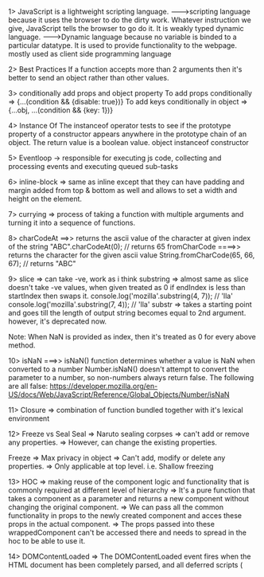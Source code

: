 1>
JavaScript is a lightweight scripting language.
--->scripting language because it uses the browser to do the dirty work.
Whatever instruction we give, JavaScript tells the browser to go do it.
It is weakly typed dynamic language.
--->Dynamic language because no variable is binded to a particular datatype.
It is used to provide functionality to the webpage.
mostly used as client side programming language

2> Best Practices
If a function accepts more than 2 arguments then it's better to send an object rather than other values.

3> conditionally add props and object property
To add props conditionally => {...(condition && {disable: true})}
To add keys conditionally in object => {...obj, ...(condition && {key: 1})}

4>
Instance Of
The instanceof operator tests to see if the prototype property of a constructor appears anywhere in the prototype chain of an object. The return value is a boolean value.
object instanceof constructor

5>
Eventloop -> responsible for executing js code, collecting and processing events and executing queued sub-tasks

6>
inline-block => same as inline except that they can have padding and margin added from top & bottom as well and allows to set a width and height on the element.

7>
currying => process of taking a function with multiple arguments and turning it into a sequence of functions.

8>
charCodeAt ==>> returns the ascii value of the character at given index of the string
"ABC".charCodeAt(0); // returns 65
fromCharCode ====>> returns the character for the given ascii value
String.fromCharCode(65, 66, 67); // returns "ABC"

9>
slice => can take -ve, work as i think
substring => almost same as slice
doesn't take -ve values, when given treated as 0
if endIndex is less than startIndex then swaps it.
console.log('mozilla'.substring(4, 7)); // 'lla'
console.log('mozilla'.substring(7, 4)); // 'lla'
substr => takes a starting point and goes till the length of output string becomes equal to 2nd argument.
however, it's deprecated now.

Note: When NaN is provided as index, then it's treated as 0 for every above method.

10>
isNaN ===>> isNaN() function determines whether a value is NaN when converted to a number
Number.isNaN() doesn't attempt to convert the parameter to a number, so non-numbers always return false. The following are all false:
https://developer.mozilla.org/en-US/docs/Web/JavaScript/Reference/Global_Objects/Number/isNaN

11>
Closure => combination of function bundled together with it's lexical environment

12>
Freeze vs Seal
Seal => Naruto sealing corpses
=> can't add or remove any properties.
=> However, can change the existing properties.

Freeze => Max privacy in object
=> Can't add, modify or delete any properties.
=> Only applicable at top level. i.e. Shallow freezing

13>
HOC => making reuse of the component logic and functionality that is commonly required at different level of hierarchy
=> It's a pure function that takes a component as a parameter and returns a new component without changing the original component.
=> We can pass all the common functionality in props to the newly created component and acces these props in the actual component.
=> The props passed into these wrappedComponent can't be accessed there and needs to spread in the hoc to be able to use it.

14>
DOMContentLoaded => The DOMContentLoaded event fires when the HTML document has been completely parsed, and all deferred scripts (<script defer src="…"> and <script type="module">) have downloaded and executed. It doesn't wait for other things like images, subframes, and async scripts to finish loading.
componentDidMount is triggered as soon as the instance of the componenet is created. Wheras, DOMContentLoaded is fired once only in entire webPage life.

16> Exponential operator
the unique exponentiation operator has right-associativity, whereas other arithmetic operators have left-associativity.
const a = 4 ** 3 ** 2; // Same as 4 ** (3 ** 2); evaluates to 262144

17>
code splitting: ->
Code-Splitting is a feature supported by bundlers like Webpack, Rollup and Browserify (via factor-bundle) which can create multiple bundles that can be dynamically loaded at runtime.
Code-splitting your app can help you “lazy-load” just the things that are currently needed by the user, which can dramatically improve the performance of your app
The React.lazy function lets you render a dynamic import as a regular component.
const OtherComponent = React.lazy(() => import('./OtherComponent'));

18>
Error Boundary
Webpack -> module bundler

19>
Arrow functions cannot be used as constructors and will throw an error when used with new. Because they have a lexical this, and do not have a prototype property, so it would not make much sense.

20>
[null].toString() => ''
[undefined].toString() => ''
[] => in number is equivalent to 0

21> Destructuring
const error = { message: 'rohit' }
const { config:
{ headers: { Authorization, ...exceptAuthorization } = {}, ...exceptHeaders } = {}, ...rest
} = error ?? {};

22>
Object.is() determines if two values have the same value or not. It works similar to the === operator but there are a few weird cases:
NaN is not equal to itself as well. To compare NaN, use Object.is() => It is similar to === except for this case
Object.is(NaN, NaN); // -> true
NaN === NaN; // -> false

Object.is(-0, 0); // -> false
-0 === 0; // -> true

Object.is(NaN, 0 / 0); // -> true
NaN === 0 / 0; // -> false

23>
Precedence operators:
1> ()
2> ?.
3> postfix ...++
...--
4> unary operator & prefix: ! ~ + - ++... --...
5> \*_ (right to left)
6> _ / %
7> + -
8> << >>
9> < > <= >=
10> == != === !==
11> |
12> &
13> ^
14> &&
15> ||
16> ??
17> =

24>
typeof 4+5 => 'number5

25>
Logger middleware in Redux
const logger = store => next => action => {
console.group(action.type)
console.info('dispatching', action)
console.log('next state', store.getState())
console.groupEnd()
return next(action)
}

26>
const crashReporter = store => next => action => {
try {
return next(action)
} catch (err) {
console.error('Caught an exception!', err)
Raven.captureException(err, {
extra: {
action,
state: store.getState()
}
})
throw err
}
}

27>
const thunkMiddleware =
({ dispatch, getState }) =>
next =>
action => {
// If the "action" is actually a function instead...
if (typeof action === 'function') {
// then call the function and pass `dispatch` and `getState` as arguments
return action(dispatch, getState)
}

    // Otherwise, it's a normal action - send it onwards
    return next(action)

}

// always return next(action) in middleware function

28>
Semicolon: =>>
Normally not putting ; after a line works. However if we have anything starting with square bracket e.g [....], (...)
in the new line without ending the previous line with semicolon ; then it's not taken as new line

alert("Hi");
[1,2].forEach(alert);  
 This works fine and we get alert of Hi, 1, 2

However,
alert("Hi")
[1,2].forEach(alert)  
 This doesn't work and we get alert of Hi, then error.
It's similar to alert("Hi")[1,2].forEach(alert)

29>
Number range => (2^53 - 1) in total 16 digit

30> Swap
to swap two numbers: [a,b] = [b,a]

31> Assignment operator
Assignment = returns a value ===>>
The fact of = being an operator, not a “magical” language construct has an interesting implication.
All operators in JavaScript return a value. That’s obvious for + and -, but also true for =.
The call x = value writes the value into x and then returns it.
Here’s a demo that uses an assignment as part of a more complex expression:

let a = 1;
let b = 2;

let c = 3 - (a = b + 1);

alert(a); // 3
alert(c); // 0

32>
https://javascript.info/comparison

> ,<,<=,>=,==, != triggers numeric conversion when comparison is between different types.
> However, it always returs boolean value

33>
null and undefined equal each other and don’t equal anything else.

34> Switch example
https://javascript.info/switch

Default parameters are only applied when undefined is passed to it or nothing which is equivalent to undefined itself

35>
//unique values in array of object based on certain key
d = [...new Map(d.map(obj => [`${obj.id}:${obj.title}`, obj])).values()].map(item => ({
id: item?.id,
title: item?.title
}));

36>
function curry(func) {
return function curried(...args1) {
if (args1.length >= func.length) {
func.apply(this, args1)
} else {
return function(...args2) {
return curried.apply(this, args1.concat(args2))
}
}
}
}

37>
Classes are not hoisted

38>
constructor function & classes page->66

39>
In modern engines, the interpreter starts reading the code line by line while
the profiler watches for frequently used code then passes is to the compiler to
be optimized. In the end, the JavaScript engine takes the bytecode the interpreter
outputs and mixes in the optimized code the compiler outputs and then gives that to the
computer. This is called "Just in Time" or JIT Compiler.

40> history.push absolute & relatving routing.
e.g. initial route: https://www.bharatpe.com/transactions/status
i> Relative routing: history.push('my-charges') or history.push('./my-charges') => https://www.bharatpe.com/transactions/status/my-charges

ii> Absolute routing: history.push('/my-charges') => https://www.bharatpe.com/my-charges

41>
To Learn ---->>>
1> Prodution build
2> Reselect/Re-reselect for redux store memoization
3> Web workers
4> weakset, weakmap
5> structuredClone
6> shadowDOM
7> context vs Reducer vs Thunk vs Saga
8> Why can't we use redux state instead of local state
